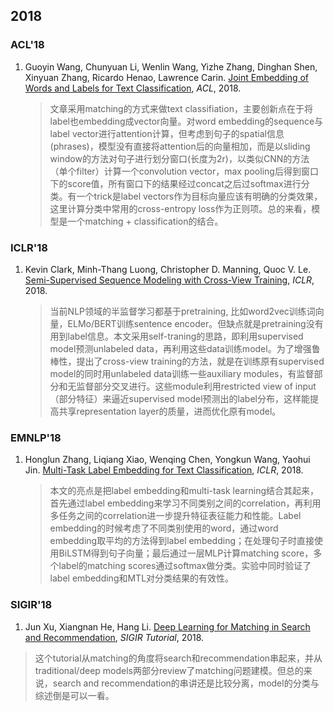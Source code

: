 ## 2018


### ACL'18

1. Guoyin Wang, Chunyuan Li, Wenlin Wang, Yizhe Zhang, Dinghan Shen, Xinyuan Zhang, Ricardo Henao, Lawrence Carin. [Joint Embedding of Words and Labels for Text Classification](http://people.ee.duke.edu/~lcarin/acl2018_Guoyin.pdf), *ACL*, 2018.

   > 文章采用matching的方式来做text classifiation，主要创新点在于将label也embedding成vector向量。对word embedding的sequence与label vector进行attention计算，但考虑到句子的spatial信息(phrases)，模型没有直接将attention后的向量相加，而是以sliding window的方法对句子进行划分窗口(长度为2r)，以类似CNN的方法（单个filter）计算一个convolution vector，max pooling后得到窗口下的score值，所有窗口下的结果经过concat之后过softmax进行分类。有一个trick是label vectors作为目标向量应该有明确的分类效果，这里计算分类中常用的cross-entropy loss作为正则项。总的来看，模型是一个matching + classification的结合。

### ICLR'18

1. Kevin Clark, Minh-Thang Luong, Christopher D. Manning, Quoc V. Le. [Semi-Supervised Sequence Modeling with Cross-View Training](https://arxiv.org/pdf/1809.08370), *ICLR*, 2018.

   > 当前NLP领域的半监督学习都基于pretraining, 比如word2vec训练词向量，ELMo/BERT训练sentence encoder。但缺点就是pretraining没有用到label信息。本文采用self-traning的思路，即利用supervised model预测unlabeled data，再利用这些data训练model。为了增强鲁棒性，提出了cross-view training的方法，就是在训练原有supervised model的同时用unlabeled data训练一些auxiliary modules，有监督部分和无监督部分交叉进行。这些module利用restricted view of input（部分特征）来逼近supervised model预测出的label分布，这样能提高共享representation layer的质量，进而优化原有model。

### EMNLP'18

1. Honglun Zhang, Liqiang Xiao, Wenqing Chen, Yongkun Wang, Yaohui Jin. [Multi-Task Label Embedding for Text Classification](https://arxiv.org/abs/1710.07210), *ICLR*, 2018.

   > 本文的亮点是把label embedding和multi-task learning结合其起来，首先通过label embedding来学习不同类别之间的correlation，再利用多任务之间的correlation进一步提升特征表征能力和性能。Label embedding的时候考虑了不同类别使用的word，通过word embedding取平均的方法得到label embedding；在处理句子时直接使用BiLSTM得到句子向量；最后通过一层MLP计算matching score，多个label的matching scores通过softmax做分类。实验中同时验证了label embedding和MTL对分类结果的有效性。

### SIGIR'18
1. Jun Xu, Xiangnan He, Hang Li. [Deep Learning for Matching in Search and Recommendation](https://www.comp.nus.edu.sg/~xiangnan/sigir18-deep.pdf), *SIGIR Tutorial*, 2018.
  > 这个tutorial从matching的角度将search和recommendation串起来，并从traditional/deep models两部分review了matching问题建模。但总的来说，search and recommendation的串讲还是比较分离，model的分类与综述倒是可以一看。

